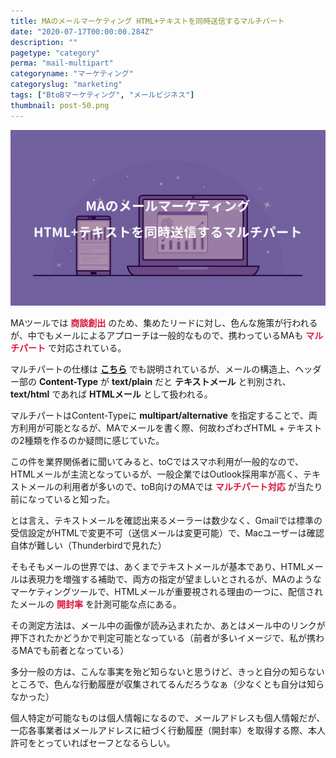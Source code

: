 ```yaml
---
title: MAのメールマーケティング HTML+テキストを同時送信するマルチパート
date: "2020-07-17T00:00:00.284Z"
description: ""
pagetype: "category"
perma: "mail-multipart"
categoryname: "マーケティング"
categoryslug: "marketing"
tags: ["BtoBマーケティング", "メールビジネス"]
thumbnail: post-50.png
---
```


![](./post-50.png)

MAツールでは <span style="color: crimson; font-weight: bold;">商談創出</span> のため、集めたリードに対し、色んな施策が行われるが、中でもメールによるアプローチは一般的なもので、携わっているMAも <span style="color: crimson; font-weight: bold;">マルチパート</span> で対応されている。

マルチパートの仕様は **[こちら](https://sendgrid.kke.co.jp/blog/?p=8262)** でも説明されているが、メールの構造上、ヘッダー部の **Content-Type** が **text/plain** だと **テキストメール** と判別され、**text/html** であれば **HTMLメール** として扱われる。

マルチパートはContent-Typeに **multipart/alternative** を指定することで、両方利用が可能となるが、MAでメールを書く際、何故わざわざHTML + テキストの2種類を作るのか疑問に感じていた。

この件を業界関係者に聞いてみると、toCではスマホ利用が一般的なので、HTMLメールが主流となっているが、一般企業ではOutlook採用率が高く、テキストメールの利用者が多いので、toB向けのMAでは <span style="color: crimson; font-weight: bold;">マルチパート対応</span> が当たり前になっていると知った。

とは言え、テキストメールを確認出来るメーラーは数少なく、Gmailでは標準の受信設定がHTMLで変更不可（送信メールは変更可能）で、Macユーザーは確認自体が難しい（Thunderbirdで見れた）

そもそもメールの世界では、あくまでテキストメールが基本であり、HTMLメールは表現力を増強する補助で、両方の指定が望ましいとされるが、MAのようなマーケティングツールで、HTMLメールが重要視される理由の一つに、配信されたメールの <span style="color: crimson; font-weight: bold;">開封率</span> を計測可能な点にある。

その測定方法は、メール中の画像が読み込まれたか、あとはメール中のリンクが押下されたかどうかで判定可能となっている（前者が多いイメージで、私が携わるMAでも前者となっている）

多分一般の方は、こんな事実を殆ど知らないと思うけど、きっと自分の知らないところで、色んな行動履歴が収集されてるんだろうなぁ（少なくとも自分は知らなかった）

個人特定が可能なものは個人情報になるので、メールアドレスも個人情報だが、一応各事業者はメールアドレスに紐づく行動履歴（開封率）を取得する際、本人許可をとっていればセーフとなるらしい。
